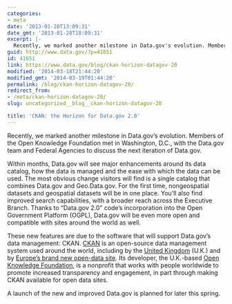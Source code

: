 ```yaml
---
categories:
- meta
date: '2013-01-28T13:09:31'
date_gmt: '2013-01-28T18:09:31'
excerpt: |-
  Recently, we marked another milestone in Data.gov's evolution. Members of the Open Knowledge Foundation met in Washington, D.C., with the Data.gov team and Federal Agencies to discuss the next iteration of Data.gov. Within months, Data.gov will see major enhancements around…
guid: http://www.data.gov/?p=41651
id: 41651
link: https://www.data.gov/blog/ckan-horizon-datagov-20
modified: '2014-03-18T21:44:20'
modified_gmt: '2014-03-19T01:44:20'
permalink: /blog/ckan-horizon-datagov-20/
redirect_from:
- /meta/ckan-horizon-datagov-20/
slug: uncategorized__blog__ckan-horizon-datagov-20

title: 'CKAN: the Horizon for Data.gov 2.0'
---
```


Recently, we marked another milestone in Data.gov’s evolution. Members of the Open Knowledge Foundation met in Washington, D.C., with the Data.gov team and Federal Agencies to discuss the next iteration of Data.gov.

Within months, Data.gov will see major enhancements around its data catalog, how the data is managed and the ease with which the data can be used. The most obvious change visitors will find is a single catalog that combines Data.gov and Geo.Data.gov. For the first time, nongeospatial datasets and geospatial datasets will be in one place. You’ll also find improved search capabilities, with a broader reach across the Executive Branch. Thanks to “Data.gov 2.0” code’s incorporation into the Open Government Platform (OGPL), Data.gov will be even more open and compatible with sites around the world as well.

These new features are due to the software that will support Data.gov’s data management: CKAN. [CKAN](http://ckan.org/) is an open-source data management system used around the world, including by the [United Kingdom](http://data.gov.uk/) (U.K.) and by [Europe’s brand new open-data site](http://publicdata.eu/). Its developer, the U.K.-based [Open Knowledge Foundation](http://okfn.org/), is a nonprofit that works with people worldwide to promote increased transparency and engagement, in part through making CKAN available for open data sites.

A launch of the new and improved Data.gov is planned for later this spring.
